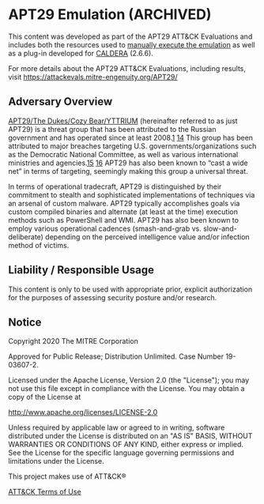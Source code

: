 # APT29 Emulation (ARCHIVED)

This content was developed as part of the APT29 ATT&CK Evaluations and includes both the resources used to [manually execute the emulation](https://attackevals.mitre-engenuity.org/APT29/scope) as well as a plug-in developed for [CALDERA](https://github.com/mitre/caldera) (2.6.6).

For more details about the APT29 ATT&CK Evaluations, including results, visit https://attackevals.mitre-engenuity.org/APT29/

## Adversary Overview

[APT29/The Dukes/Cozy Bear/YTTRIUM](https://attack.mitre.org/groups/G0016/) (hereinafter referred to as just APT29) is a threat group that has been attributed to the Russian government and has operated since at least 2008.[1](https://blog-assets.f-secure.com/wp-content/uploads/2020/03/18122307/F-Secure_Dukes_Whitepaper.pdf) [14](https://www.us-cert.gov/sites/default/files/publications/JAR_16-20296A_GRIZZLY%20STEPPE-2016-1229.pdf) This group has been attributed to major breaches targeting U.S. governments/organizations such as the Democratic National Committee, as well as various international ministries and agencies.[15](https://www.crowdstrike.com/blog/bears-midst-intrusion-democratic-national-committee/) [16](https://securelist.com/the-cozyduke-apt/69731/) APT29 has also been known to “cast a wide net” in terms of targeting, seemingly making this group a universal threat. 

In terms of operational tradecraft, APT29 is distinguished by their commitment to stealth and sophisticated implementations of techniques via an arsenal of custom malware. APT29 typically accomplishes goals via custom compiled binaries and alternate (at least at the time) execution methods such as PowerShell and WMI. APT29 has also been known to employ various operational cadences (smash-and-grab vs. slow-and-deliberate) depending on the perceived intelligence value and/or infection method of victims.

## Liability / Responsible Usage

This content is only to be used with appropriate prior, explicit authorization for the purposes of assessing security posture and/or research.

## Notice

Copyright 2020 The MITRE Corporation

Approved for Public Release; Distribution Unlimited. Case Number 19-03607-2.

Licensed under the Apache License, Version 2.0 (the "License");
you may not use this file except in compliance with the License.
You may obtain a copy of the License at

   http://www.apache.org/licenses/LICENSE-2.0

Unless required by applicable law or agreed to in writing, software
distributed under the License is distributed on an "AS IS" BASIS,
WITHOUT WARRANTIES OR CONDITIONS OF ANY KIND, either express or implied.
See the License for the specific language governing permissions and
limitations under the License.

This project makes use of ATT&CK®

[ATT&CK Terms of Use](https://attack.mitre.org/resources/terms-of-use/)
